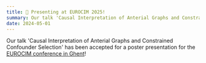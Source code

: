 ```yaml
---
title: 🎉 Presenting at EUROCIM 2025!
summary: Our talk 'Causal Interpretation of Anterial Graphs and Constrained Confounder Selection' has been accepted for a oral  presentation for the EUROCIM conference in Ghent!
date: 2024-05-01
---
```


 Our talk 'Causal Interpretation of Anterial Graphs and Constrained Confounder Selection' has been accepted for a poster presentation for the [EUROCIM conference in Ghent](https://www.eurocim.org/)!

